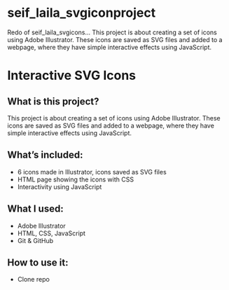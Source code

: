 # seif_laila_svgiconproject
Redo of seif_laila_svgicons... This project is about creating a set of icons using Adobe Illustrator. These icons are saved as SVG files and added to a webpage, where they have simple interactive effects using JavaScript.

# Interactive SVG Icons

## What is this project? 
This project is about creating a set of icons using Adobe Illustrator. These icons are saved as SVG files and added to a webpage, where they have simple interactive effects using JavaScript.

## What’s included:
- 6 icons made in Illustrator, icons saved as SVG files
- HTML page showing the icons with CSS
- Interactivity using JavaScript

## What I used:
- Adobe Illustrator
- HTML, CSS, JavaScript
- Git & GitHub

## How to use it:
- Clone repo